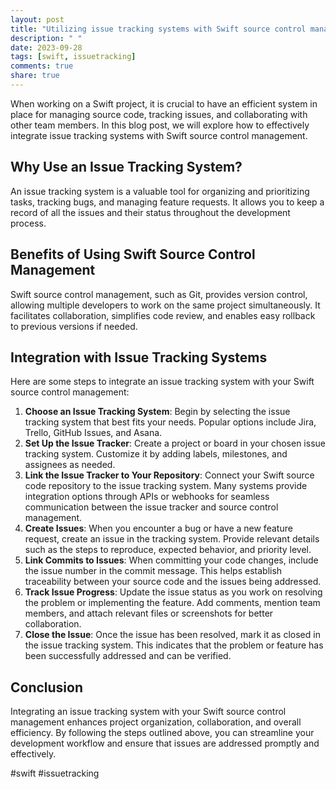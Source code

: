 ```yaml
---
layout: post
title: "Utilizing issue tracking systems with Swift source control management"
description: " "
date: 2023-09-28
tags: [swift, issuetracking]
comments: true
share: true
---
```


When working on a Swift project, it is crucial to have an efficient system in place for managing source code, tracking issues, and collaborating with other team members. In this blog post, we will explore how to effectively integrate issue tracking systems with Swift source control management.

## Why Use an Issue Tracking System?

An issue tracking system is a valuable tool for organizing and prioritizing tasks, tracking bugs, and managing feature requests. It allows you to keep a record of all the issues and their status throughout the development process.

## Benefits of Using Swift Source Control Management

Swift source control management, such as Git, provides version control, allowing multiple developers to work on the same project simultaneously. It facilitates collaboration, simplifies code review, and enables easy rollback to previous versions if needed.

## Integration with Issue Tracking Systems

Here are some steps to integrate an issue tracking system with your Swift source control management:

1. **Choose an Issue Tracking System**: Begin by selecting the issue tracking system that best fits your needs. Popular options include Jira, Trello, GitHub Issues, and Asana. 
2. **Set Up the Issue Tracker**: Create a project or board in your chosen issue tracking system. Customize it by adding labels, milestones, and assignees as needed.
3. **Link the Issue Tracker to Your Repository**: Connect your Swift source code repository to the issue tracking system. Many systems provide integration options through APIs or webhooks for seamless communication between the issue tracker and source control management.
4. **Create Issues**: When you encounter a bug or have a new feature request, create an issue in the tracking system. Provide relevant details such as the steps to reproduce, expected behavior, and priority level.
5. **Link Commits to Issues**: When committing your code changes, include the issue number in the commit message. This helps establish traceability between your source code and the issues being addressed.
6. **Track Issue Progress**: Update the issue status as you work on resolving the problem or implementing the feature. Add comments, mention team members, and attach relevant files or screenshots for better collaboration.
7. **Close the Issue**: Once the issue has been resolved, mark it as closed in the issue tracking system. This indicates that the problem or feature has been successfully addressed and can be verified.

## Conclusion

Integrating an issue tracking system with your Swift source control management enhances project organization, collaboration, and overall efficiency. By following the steps outlined above, you can streamline your development workflow and ensure that issues are addressed promptly and effectively.

#swift #issuetracking